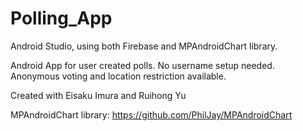 # Polling_App

Android Studio, using both Firebase and MPAndroidChart library. 

Android App for user created polls. No username setup needed. 
Anonymous voting and location restriction available. 

Created with Eisaku Imura and Ruihong Yu



MPAndroidChart library: https://github.com/PhilJay/MPAndroidChart
